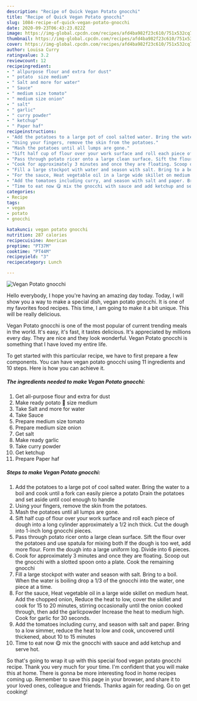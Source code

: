 ```yaml
---
description: "Recipe of Quick Vegan Potato gnocchi"
title: "Recipe of Quick Vegan Potato gnocchi"
slug: 1084-recipe-of-quick-vegan-potato-gnocchi
date: 2020-09-23T06:43:23.022Z
image: https://img-global.cpcdn.com/recipes/afd4ba982f23c610/751x532cq70/vegan-potato-gnocchi-recipe-main-photo.jpg
thumbnail: https://img-global.cpcdn.com/recipes/afd4ba982f23c610/751x532cq70/vegan-potato-gnocchi-recipe-main-photo.jpg
cover: https://img-global.cpcdn.com/recipes/afd4ba982f23c610/751x532cq70/vegan-potato-gnocchi-recipe-main-photo.jpg
author: Louisa Curry
ratingvalue: 3.2
reviewcount: 12
recipeingredient:
- " allpurpose flour and extra for dust"
- " potato  size medium"
- " Salt and more for water"
- " Sauce"
- " medium size tomato"
- " medium size onion"
- " salt"
- " garlic"
- " curry powder"
- " ketchup"
- " Paper haf"
recipeinstructions:
- "Add the potatoes to a large pot of cool salted water. Bring the water to a boil and cook until a fork can easily pierce a potato Drain the potatoes and set aside until cool enough to handle"
- "Using your fingers, remove the skin from the potatoes."
- "Mash the potatoes until all lumps are gone."
- "Sift half cup of flour over your work surface and roll each piece of dough into a long cylinder approximately a 1/2 inch thick. Cut the dough into 1-inch long gnocchi pieces."
- "Pass through potato ricer onto a large clean surface. Sift the flour over the potatoes and use spatula for mixing both If the dough is too wet, add more flour. Form the dough into a large uniform log. Divide into 6 pieces."
- "Cook for approximately 3 minutes and once they are floating. Scoop out the gnocchi with a slotted spoon onto a plate. Cook the remaining gnocchi"
- "Fill a large stockpot with water and season with salt. Bring to a boil. When the water is boiling drop a 1/3 of the gnocchi into the water, one piece at a time."
- "For the sauce, Heat vegetable oil in a large wide skillet on medium heat. Add the chopped onion, Reduce the heat to low, cover the skillet and cook for 15 to 20 minutes, stirring occasionally until the onion cooked through, then add the garlicpowder Increase the heat to medium high. Cook for garlic for 30 seconds."
- "Add the tomatoes including curry, and season with salt and paper. Bring to a low simmer, reduce the heat to low and cook, uncovered until thickened, about 10 to 15 minutes"
- "Time to eat now 😋 mix the gnocchi with sauce and add ketchup and serve hot."
categories:
- Recipe
tags:
- vegan
- potato
- gnocchi

katakunci: vegan potato gnocchi 
nutrition: 287 calories
recipecuisine: American
preptime: "PT37M"
cooktime: "PT44M"
recipeyield: "3"
recipecategory: Lunch

---
```



![Vegan Potato gnocchi](https://img-global.cpcdn.com/recipes/afd4ba982f23c610/751x532cq70/vegan-potato-gnocchi-recipe-main-photo.jpg)

Hello everybody, I hope you're having an amazing day today. Today, I will show you a way to make a special dish, vegan potato gnocchi. It is one of my favorites food recipes. This time, I am going to make it a bit unique. This will be really delicious.

Vegan Potato gnocchi is one of the most popular of current trending meals in the world. It's easy, it's fast, it tastes delicious. It's appreciated by millions every day. They are nice and they look wonderful. Vegan Potato gnocchi is something that I have loved my entire life.




To get started with this particular recipe, we have to first prepare a few components. You can have vegan potato gnocchi using 11 ingredients and 10 steps. Here is how you can achieve it.

<!--inarticleads1-->

##### The ingredients needed to make Vegan Potato gnocchi:

1. Get  all-purpose flour and extra for dust
1. Make ready  potato 🥔 size medium
1. Take  Salt and more for water
1. Take  Sauce
1. Prepare  medium size tomato
1. Prepare  medium size onion
1. Get  salt
1. Make ready  garlic
1. Take  curry powder
1. Get  ketchup
1. Prepare  Paper haf




<!--inarticleads2-->

##### Steps to make Vegan Potato gnocchi:

1. Add the potatoes to a large pot of cool salted water. Bring the water to a boil and cook until a fork can easily pierce a potato Drain the potatoes and set aside until cool enough to handle
1. Using your fingers, remove the skin from the potatoes.
1. Mash the potatoes until all lumps are gone.
1. Sift half cup of flour over your work surface and roll each piece of dough into a long cylinder approximately a 1/2 inch thick. Cut the dough into 1-inch long gnocchi pieces.
1. Pass through potato ricer onto a large clean surface. Sift the flour over the potatoes and use spatula for mixing both If the dough is too wet, add more flour. Form the dough into a large uniform log. Divide into 6 pieces.
1. Cook for approximately 3 minutes and once they are floating. Scoop out the gnocchi with a slotted spoon onto a plate. Cook the remaining gnocchi
1. Fill a large stockpot with water and season with salt. Bring to a boil. When the water is boiling drop a 1/3 of the gnocchi into the water, one piece at a time.
1. For the sauce, Heat vegetable oil in a large wide skillet on medium heat. Add the chopped onion, Reduce the heat to low, cover the skillet and cook for 15 to 20 minutes, stirring occasionally until the onion cooked through, then add the garlicpowder Increase the heat to medium high. Cook for garlic for 30 seconds.
1. Add the tomatoes including curry, and season with salt and paper. Bring to a low simmer, reduce the heat to low and cook, uncovered until thickened, about 10 to 15 minutes
1. Time to eat now 😋 mix the gnocchi with sauce and add ketchup and serve hot.




So that's going to wrap it up with this special food vegan potato gnocchi recipe. Thank you very much for your time. I'm confident that you will make this at home. There is gonna be more interesting food in home recipes coming up. Remember to save this page in your browser, and share it to your loved ones, colleague and friends. Thanks again for reading. Go on get cooking!
